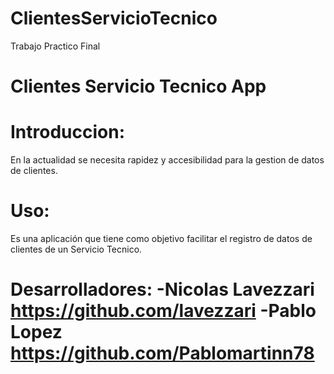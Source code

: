 # ClientesServicioTecnico
Trabajo Practico Final 

# Clientes Servicio Tecnico App

# Introduccion:
En la actualidad se necesita rapidez y accesibilidad para la gestion de datos de clientes.
                            
# Uso:
Es una aplicación que tiene como objetivo facilitar el registro de datos de clientes de un Servicio Tecnico.


   # Desarrolladores: -Nicolas Lavezzari https://github.com/lavezzari -Pablo Lopez https://github.com/Pablomartinn78
         
